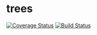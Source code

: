 # trees

[![Coverage Status](https://coveralls.io/repos/SarahJessica/trees-node/badge.svg)](https://coveralls.io/r/SarahJessica/trees-node)
[![Build Status](https://travis-ci.org/SarahJessica/trees-node.svg?branch=master)](https://travis-ci.org/SarahJessica/trees-node)
